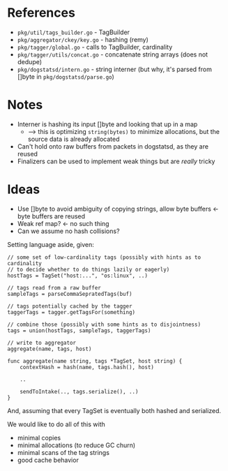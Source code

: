 # References

 * `pkg/util/tags_builder.go` - TagBuilder
 * `pkg/aggregator/ckey/key.go` - hashing (remy)
 * `pkg/tagger/global.go` - calls to TagBuilder, cardinality
 * `pkg/tagger/utils/concat.go` - concatenate string arrays (does not dedupe)
 * `pkg/dogstatsd/intern.go` - string interner (but why, it's parsed from []byte in `pkg/dogstatsd/parse.go`)

# Notes

* Interner is hashing its input []byte and looking that up in a map
  * --> this is optimizing `string(bytes)` to minimize allocations, but the source data is already allocated
* Can't hold onto raw buffers from packets in dogstatsd, as they are reused
* Finalizers can be used to implement weak things but are _really_ tricky

# Ideas

* Use []byte to avoid ambiguity of copying strings, allow byte buffers ← byte buffers are reused
* Weak ref map? ← no such thing
* Can we assume no hash collisions?

Setting language aside, given:

```
// some set of low-cardinality tags (possibly with hints as to cardinality
// to decide whether to do things lazily or eagerly)
hostTags = TagSet("host:...", "os:linux", ..)

// tags read from a raw buffer
sampleTags = parseCommaSepratedTags(buf)

// tags potentially cached by the tagger
taggerTags = tagger.getTagsFor(something)

// combine those (possibly with some hints as to disjointness)
tags = union(hostTags, sampleTags, taggerTags)

// write to aggregator
aggregate(name, tags, host)

func aggregate(name string, tags *TagSet, host string) {
    contextHash = hash(name, tags.hash(), host)

    ..

    sendToIntake(.., tags.serialize(), ..)
}
```

And, assuming that every TagSet is eventually both hashed and serialized.

We would like to do all of this with

* minimal copies
* minimal allocations (to reduce GC churn)
* minimal scans of the tag strings
* good cache behavior
